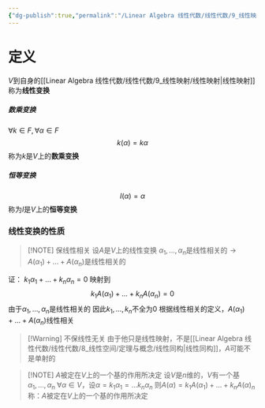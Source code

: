 ```yaml
---
{"dg-publish":true,"permalink":"/Linear Algebra 线性代数/线性代数/9_线性映射/线性变换/","tags":["线代","定理"]}
---
```


# 定义

$V$到自身的[[Linear Algebra 线性代数/线性代数/9_线性映射/线性映射\|线性映射]]称为**线性变换**
##### 数乘变换
$\forall k \in F , \forall \alpha \in F$
$$
k(\alpha) = k\alpha
$$
称为$k$是$V$上的**数乘变换**

##### 恒等变换

$$
I(\alpha) = \alpha
$$
称为$I$是$V$上的**恒等变换**

### 线性变换的性质

> [!NOTE] 保线性相关
> 设$A$是$V$上的线性变换
> $\alpha_{1},\dots,\alpha_{n}$是线性相关的$\to A(\alpha_{1}) + \dots + A(\alpha_{n})$是线性相关的

证：
$k_{1}\alpha_{1} + \dots + k_{n}\alpha_{n} = 0$
映射到
$$
k_{1}A(\alpha_{1}) + \dots + k_{n}A(\alpha_{n} ) = 0
$$
由于$\alpha_{1},\dots,\alpha_{n}$是线性相关的
因此$k_{1},\dots,k_{n}$不全为$0$
根据线性相关的定义，$A(\alpha_{1}) + \dots + A(\alpha_{n})$线性相关


> [!Warning] 不保线性无关
> 由于他只是线性映射，不是[[Linear Algebra 线性代数/线性代数/8_线性空间/定理与概念/线性同构\|线性同构]]，$A$可能不是单射的

> [!NOTE] $A$被定在$V$上的一个基的作用所决定
> 设$V$是$n$维的，$V$有一个基$\alpha_{1},\dots,\alpha_{n}$
> $\forall \alpha \in V$，设$\alpha = k_{1}\alpha_{1} = \dots k_{n}\alpha_{n}$
> 则$A(\alpha) = k_{1}A(\alpha_{1}) + \dots + k_{n}A(\alpha)_{n}$
> 称：$A$被定在$V$上的一个基的作用所决定




